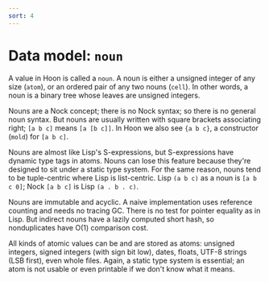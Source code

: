 ```yaml
---
sort: 4
---
```


# Data model: `noun`

A value in Hoon is called a `noun`.  A noun is either a unsigned
integer of any size (`atom`), or an ordered pair of any two
nouns (`cell`).  In other words, a noun is a binary tree whose
leaves are unsigned integers.

Nouns are a Nock concept; there is no Nock syntax; so there is no
general noun syntax.  But nouns are usually written with square
brackets associating right; `[a b c]` means `[a [b c]]`.  In Hoon
we also see `{a b c}`, a constructor (`mold`) for `[a b c]`.

Nouns are almost like Lisp's S-expressions, but S-expressions
have dynamic type tags in atoms.  Nouns can lose this feature
because they're designed to sit under a static type system.  For
the same reason, nouns tend to be tuple-centric where Lisp is
list-centric.  Lisp `(a b c)` as a noun is `[a b c 0]`; Nock `[a
b c]` is Lisp `(a . b . c)`.

Nouns are immutable and acyclic.  A naive implementation uses
reference counting and needs no tracing GC.  There is no test for
pointer equality as in Lisp.  But indirect nouns have a lazily
computed short hash, so nonduplicates have O(1) comparison cost.

All kinds of atomic values can be and are stored as atoms:
unsigned integers, signed integers (with sign bit low), dates,
floats, UTF-8 strings (LSB first), even whole files.  Again,
a static type system is essential; an atom is not usable or even
printable if we don't know what it means.
